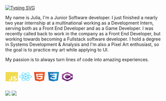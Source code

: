 [![Typing SVG](https://readme-typing-svg.demolab.com?font=Fira+Code&pause=1000&color=F693F7&random=false&width=455&lines=Hello%2C+folks!+)](https://git.io/typing-svg)

My name is Julia, I'm a Junior Software developer. I just finished a nearly two year internship at a multinational working as a Development Intern, serving both as a Front End Developer and as a Game Developer. I was recently called back to work in the company as a Front End Developer, but working towards becoming a Fullstack software developer. 
I hold a degree in Systems Development & Analysis and I'm also a Pixel Art enthusiast, so the goal is to practice my art while applying to UI. 

My passion is to always turn lines of code into amazing experiences. 

<div style="display: inline_block"><br>
  <img align="center" alt="Julia-Js" height="30" width="40" src="https://raw.githubusercontent.com/devicons/devicon/master/icons/javascript/javascript-plain.svg">
  <img align="center" alt="Julia-React" height="30" width="40" src="https://raw.githubusercontent.com/devicons/devicon/master/icons/react/react-original.svg">
  <img align="center" alt="Julia-HTML" height="30" width="40" src="https://raw.githubusercontent.com/devicons/devicon/master/icons/html5/html5-original.svg">
  <img align="center" alt="Julia-CSS" height="30" width="40" src="https://raw.githubusercontent.com/devicons/devicon/master/icons/css3/css3-original.svg">
  <img align="center" alt="Julia-Csharp" height="30" width="40" src="https://raw.githubusercontent.com/devicons/devicon/master/icons/csharp/csharp-original.svg">
</div>

  ##

<div>
<a href="https://www.linkedin.com/in/moraes-julia" target="_blank"><img src="https://github.com/julinha2607/julinha2607/assets/99223979/5ef89c4f-28aa-42ae-b557-475eebe55371" target="_blank"></a> 
<a href = "mailto:soujuliamoraes@gmail.com"><img src="https://github.com/julinha2607/julinha2607/assets/99223979/bd6053e8-7054-4e65-afa5-bc03fadc92b6" target="_blank"></a>
</div>
